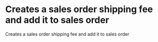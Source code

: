 # Creates a sales order shipping fee and add it to sales order

Creates a sales order shipping fee and add it to sales order
